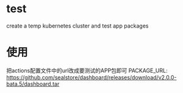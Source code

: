 # test
create a temp kubernetes cluster and test app packages

# 使用

把actions配置文件中的url改成要测试的APP包即可
   PACKAGE_URL: https://github.com/sealstore/dashboard/releases/download/v2.0.0-bata.5/dashboard.tar
   
   
